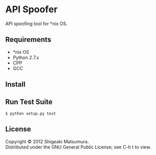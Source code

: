 # API Spoofer

API spoofing tool for *nix OS.

## Requirements
* *nix OS
* Python 2.7.x
* CPP
* GCC

## Install

## Run Test Suite
`$ python setup.py test`

## License
Copyright &copy; 2012 Shigeaki Matsumura.  
Distributed under the GNU General Public License; see C-h t to view.  

